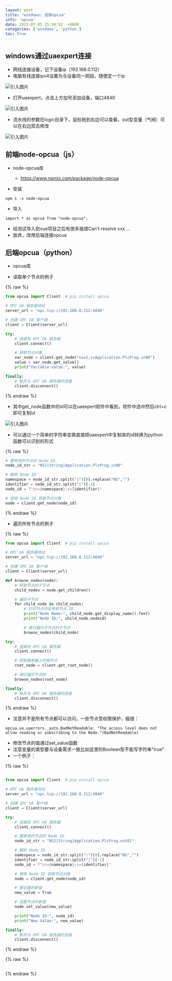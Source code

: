 ```yaml
---
layout: post
title: 'windows: 连接opcua'
info: 'opcua'
date: 2023-07-05 15:50:52  +0800
categories: ['windows', 'python']
toc: True
---
```


## windows通过uaexpert连接

- 网线连接设备，记下设备ip（192.168.0.112）
- 电脑有线连接ipv4设置为与设备同一网段，随便定一个ip

![引入图片]({{site.url}}/image/windows/2023-07-05-opcua/image_2.jpg)

- 打开uaexpert，点击上方加号添加设备，端口4840

![引入图片]({{site.url}}/image/windows/2023-07-05-opcua/image_1.jpg)

- 流水线的参数在logic目录下，鼠标拖到右边可以查看，out型变量（气阀）可以在右边双击修改

![引入图片]({{site.url}}/image/windows/2023-07-05-opcua/image_3.jpg)


## 前端node-opcua（js）

- node-opcua库
  - https://www.npmjs.com/package/node-opcua

- 安装

```
npm i -s node-opcua
```
- 导入

```
import * as opcua from "node-opcua";
```

- 经测试导入到vue项目之后有很多报错Can't resolve xxx ...
- 放弃，改用后端连接opcua


## 后端opcua（python）

- opcua库

- 读取单个节点的例子

{% raw %}
```py
from opcua import Client  # pip install opcua

# OPC UA 服务器地址
server_url = "opc.tcp://192.168.0.112:4840"

# 创建 OPC UA 客户端
client = Client(server_url)

try:
    # 连接到 OPC UA 服务器
    client.connect()

    # 获取节点对象
    var_node = client.get_node("ns=2;s=Application.PlcProg.in00")
    value = var_node.get_value()
    print("Variable value:", value)

finally:
    # 断开与 OPC UA 服务器的连接
    client.disconnect()
```
{% endraw %}

- 其中get_node函数中的id可以在uaexpert软件中看到，软件中选中然后ctrl+c即可复制id

![引入图片]({{site.url}}/image/windows/2023-07-05-opcua/image_4.jpg)

- 可以通过一个简单的字符串变换直接把uaexpert中复制来的id转换为python函数可以识别的形式

{% raw %}
```py
# 要修改的节点的 Node ID
node_id_str = "NS2|String|Application.PlcProg.in00"

# 解析 Node ID
namespace = node_id_str.split("|")[0].replace("NS","")
identifier = node_id_str.split("|")[-1]
node_id = f"ns={namespace};s={identifier}"

# 使用 Node ID 获取节点对象
node = client.get_node(node_id)
```
{% endraw %}


- 遍历所有节点的例子

{% raw %}
```py
from opcua import Client  # pip install opcua

# OPC UA 服务器地址
server_url = "opc.tcp://192.168.0.112:4840"

# 创建 OPC UA 客户端
client = Client(server_url)

def browse_nodes(node):
    # 获取节点的子节点
    child_nodes = node.get_children()

    # 遍历子节点
    for child_node in child_nodes:
        # 打印节点的名称和节点 ID
        print("Node Name:", child_node.get_display_name().Text)
        print("Node ID:", child_node.nodeid)

        # 递归遍历子节点的子节点
        browse_nodes(child_node)

try:
    # 连接到 OPC UA 服务器
    client.connect()

    # 获取服务器上的根节点
    root_node = client.get_root_node()

    # 递归遍历节点树
    browse_nodes(root_node)

finally:
    # 断开与 OPC UA 服务器的连接
    client.disconnect()
```
{% endraw %}


- 注意并不是所有节点都可以访问，一些节点受权限保护，报错：

```
opcua.ua.uaerrors._auto.BadNotReadable: "The access level does not allow reading or subscribing to the Node."(BadNotReadable)
```



- 修改节点的值通过set_value函数
- 注意变量的类型要与设备需求一致比如这里的Boolean型不能写字符串"true"
- 一个例子：

{% raw %}
```py

from opcua import Client  # pip install opcua

# OPC UA 服务器地址
server_url = "opc.tcp://192.168.0.112:4840"

# 创建 OPC UA 客户端
client = Client(server_url)

try:
    # 连接到 OPC UA 服务器
    client.connect()

    # 要修改的节点的 Node ID
    node_id_str = "NS2|String|Application.PlcProg.out01"

    # 解析 Node ID
    namespace = node_id_str.split("|")[0].replace("NS","")
    identifier = node_id_str.split("|")[-1]
    node_id = f"ns={namespace};s={identifier}"

    # 使用 Node ID 获取节点对象
    node = client.get_node(node_id)

    # 要设置的新值
    new_value = True

    # 设置节点的新值
    node.set_value(new_value)

    print("Node ID:", node_id)
    print("New Value:", new_value)

finally:
    # 断开与 OPC UA 服务器的连接
    client.disconnect()

```
{% endraw %}


{% raw %}
```
```
{% endraw %}